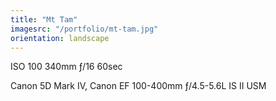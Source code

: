 ```yaml
---
title: "Mt Tam"
imagesrc: "/portfolio/mt-tam.jpg"
orientation: landscape
---
```


ISO 100 340mm ƒ/16 60sec

Canon 5D Mark IV, Canon EF 100-400mm ƒ/4.5-5.6L IS II USM
